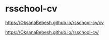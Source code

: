 # rsschool-cv

https://OksanaBebesh.github.io/rsschool-cv/cv

https://OksanaBebesh.github.io/rsschool-cv/
